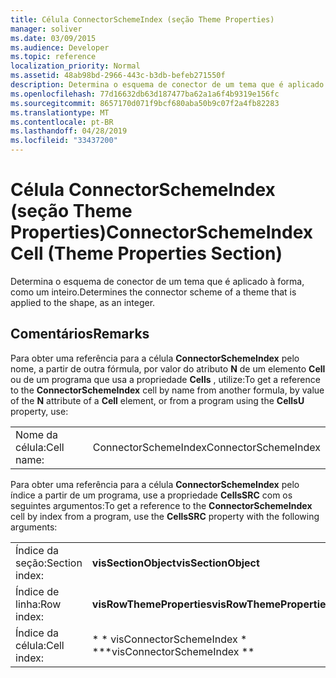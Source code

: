 ```yaml
---
title: Célula ConnectorSchemeIndex (seção Theme Properties)
manager: soliver
ms.date: 03/09/2015
ms.audience: Developer
ms.topic: reference
localization_priority: Normal
ms.assetid: 48ab98bd-2966-443c-b3db-befeb271550f
description: Determina o esquema de conector de um tema que é aplicado à forma, como um inteiro.
ms.openlocfilehash: 77d16632db63d187477ba62a1a6f4b9319e156fc
ms.sourcegitcommit: 8657170d071f9bcf680aba50b9c07f2a4fb82283
ms.translationtype: MT
ms.contentlocale: pt-BR
ms.lasthandoff: 04/28/2019
ms.locfileid: "33437200"
---
```

# <a name="connectorschemeindex-cell-theme-properties-section"></a><span data-ttu-id="14995-103">Célula ConnectorSchemeIndex (seção Theme Properties)</span><span class="sxs-lookup"><span data-stu-id="14995-103">ConnectorSchemeIndex Cell (Theme Properties Section)</span></span>

<span data-ttu-id="14995-104">Determina o esquema de conector de um tema que é aplicado à forma, como um inteiro.</span><span class="sxs-lookup"><span data-stu-id="14995-104">Determines the connector scheme of a theme that is applied to the shape, as an integer.</span></span> 
  
## <a name="remarks"></a><span data-ttu-id="14995-105">Comentários</span><span class="sxs-lookup"><span data-stu-id="14995-105">Remarks</span></span>

<span data-ttu-id="14995-106">Para obter uma referência para a célula **ConnectorSchemeIndex** pelo nome, a partir de outra fórmula, por valor do atributo **N** de um elemento **Cell** ou de um programa que usa a propriedade **Cells** , utilize:</span><span class="sxs-lookup"><span data-stu-id="14995-106">To get a reference to the **ConnectorSchemeIndex** cell by name from another formula, by value of the **N** attribute of a **Cell** element, or from a program using the **CellsU** property, use:</span></span> 
  
|||
|:-----|:-----|
| <span data-ttu-id="14995-107">Nome da célula:</span><span class="sxs-lookup"><span data-stu-id="14995-107">Cell name:</span></span>  <br/> | <span data-ttu-id="14995-108">ConnectorSchemeIndex</span><span class="sxs-lookup"><span data-stu-id="14995-108">ConnectorSchemeIndex</span></span>  <br/> |
   
<span data-ttu-id="14995-109">Para obter uma referência para a célula **ConnectorSchemeIndex** pelo índice a partir de um programa, use a propriedade **CellsSRC** com os seguintes argumentos:</span><span class="sxs-lookup"><span data-stu-id="14995-109">To get a reference to the **ConnectorSchemeIndex** cell by index from a program, use the **CellsSRC** property with the following arguments:</span></span> 
  
|||
|:-----|:-----|
| <span data-ttu-id="14995-110">Índice da seção:</span><span class="sxs-lookup"><span data-stu-id="14995-110">Section index:</span></span>  <br/> |<span data-ttu-id="14995-111">**visSectionObject**</span><span class="sxs-lookup"><span data-stu-id="14995-111">**visSectionObject**</span></span> <br/> |
| <span data-ttu-id="14995-112">Índice de linha:</span><span class="sxs-lookup"><span data-stu-id="14995-112">Row index:</span></span>  <br/> |<span data-ttu-id="14995-113">**visRowThemeProperties**</span><span class="sxs-lookup"><span data-stu-id="14995-113">**visRowThemeProperties**</span></span> <br/> |
| <span data-ttu-id="14995-114">Índice da célula:</span><span class="sxs-lookup"><span data-stu-id="14995-114">Cell index:</span></span>  <br/> |<span data-ttu-id="14995-115">\* \* visConnectorSchemeIndex \* \*</span><span class="sxs-lookup"><span data-stu-id="14995-115">\*\*visConnectorSchemeIndex \*\*</span></span> <br/> |
   

